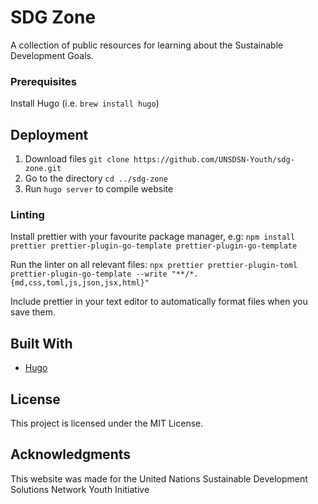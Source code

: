 # SDG Zone

A collection of public resources for learning about the Sustainable Development Goals.

### Prerequisites

Install Hugo (i.e. `brew install hugo`)

## Deployment

1. Download files `git clone https://github.com/UNSDSN-Youth/sdg-zone.git`
2. Go to the directory `cd ../sdg-zone`
3. Run `hugo server` to compile website

### Linting

Install prettier with your favourite package manager, e.g:
`npm install prettier prettier-plugin-go-template prettier-plugin-go-template`

Run the linter on all relevant files:
`npx prettier prettier-plugin-toml prettier-plugin-go-template --write "**/*.{md,css,toml,js,json,jsx,html}"`

Include prettier in your text editor to automatically format files when you save them.

## Built With

-   [Hugo](https://gohugo.io/)

## License

This project is licensed under the MIT License.

## Acknowledgments

This website was made for the United Nations Sustainable Development Solutions Network Youth Initiative
